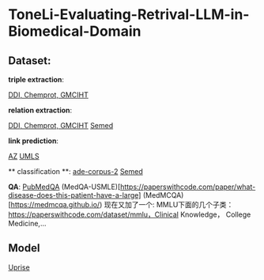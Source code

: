 # ToneLi-Evaluating-Retrival-LLM-in-Biomedical-Domain


## Dataset: 

**triple extraction**:

[DDI, Chemprot, GMCIHT](https://github.com/ToneLi/PETAILOR-for-bio-triple-extraction/tree/main/dataset)

**relation extraction**:  

[DDI, Chemprot, GMCIHT](https://github.com/ToneLi/PETAILOR-for-bio-triple-extraction/tree/main/dataset)
[Semed](https://github.com/ToneLi/SemMedDB/tree/main/data_progress/final_data)

**link prediction**:

[AZ]()
[UMLS]()

** classification **:
[ade-corpus-2](https://huggingface.co/datasets/ade_corpus_v2)
[Semed](https://github.com/ToneLi/SemMedDB/tree/main/data_progress/final_data)

**QA**:
[PubMedQA](https://pubmedqa.github.io/)
(MedQA-USMLE)[https://paperswithcode.com/paper/what-disease-does-this-patient-have-a-large]
(MedMCQA)[https://medmcqa.github.io/)
现在又加了一个: MMLU下面的几个子类：https://paperswithcode.com/dataset/mmlu，Clinical Knowledge， College Medicine,...

## Model
[Uprise](https://github.com/microsoft/LMOps)
